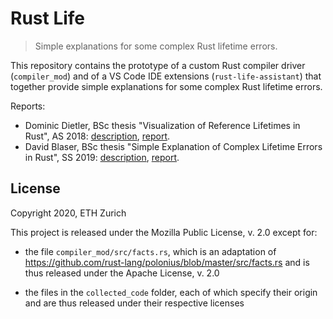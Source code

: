 # Rust Life

> Simple explanations for some complex Rust lifetime errors.

This repository contains the prototype of a custom Rust compiler driver (`compiler_mod`) and of a VS Code IDE extensions (`rust-life-assistant`) that together provide simple explanations for some complex Rust lifetime errors.

Reports:
* Dominic Dietler, BSc thesis "Visualization of Reference Lifetimes in Rust", AS 2018: [description](https://ethz.ch/content/dam/ethz/special-interest/infk/chair-program-method/pm/documents/Education/Theses/David_Blaser_BA_description.pdf), [report](https://ethz.ch/content/dam/ethz/special-interest/infk/chair-program-method/pm/documents/Education/Theses/David_Blaser_BA_Report.pdf).
* David Blaser, BSc thesis "Simple Explanation of Complex Lifetime Errors in Rust", SS 2019: [description](https://ethz.ch/content/dam/ethz/special-interest/infk/chair-program-method/pm/documents/Education/Theses/Dominik_Dietler_BA_description.pdf), [report](https://ethz.ch/content/dam/ethz/special-interest/infk/chair-program-method/pm/documents/Education/Theses/Dominik_Dietler_BA_report.pdf).

## License

Copyright 2020, ETH Zurich

This project is released under the Mozilla Public License, v. 2.0 except for:

* the file `compiler_mod/src/facts.rs`, which is an adaptation of https://github.com/rust-lang/polonius/blob/master/src/facts.rs and is thus released under the Apache License, v. 2.0

* the files in the `collected_code` folder, each of which specify their origin and are thus released under their respective licenses
